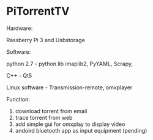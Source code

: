 # PiTorrentTV

Hardware: 

  Rassberry Pi 3 and Usbstorage
  
Software:

  python 2.7 - python lib imaplib2, PyYAML, Scrapy,
  
  C++ - Qt5
  
  Linux software - Transmission-remote, omxplayer
  
Function:
  
  1. download torrent from email
  2. trace torrent from web
  3. add simple gui for omxplay to display video
  4. andoird bluetooth app as input equipment (pending)
